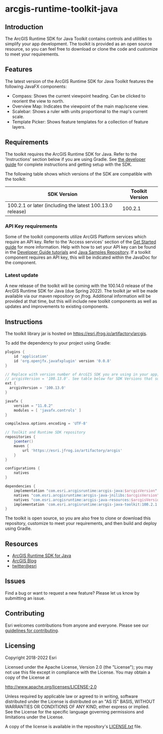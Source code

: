 # arcgis-runtime-toolkit-java

## Introduction

The ArcGIS Runtime SDK for Java Toolkit contains controls and utilities to simplify your app development. The toolkit is provided as an open source resource, so you can feel free to download or clone the code and customize to meet your requirements.

## Features

The latest version of the ArcGIS Runtime SDK for Java Toolkit features the following JavaFX components:

- Compass: Shows the current viewpoint heading. Can be clicked to reorient the view to north.
- Overview Map: Indicates the viewpoint of the main map/scene view.
- Scalebar: Shows a ruler with units proportional to the map's current scale.
- Template Picker: Shows feature templates for a collection of feature layers.

## Requirements

The toolkit requires the ArcGIS Runtime SDK for Java. Refer to the 'Instructions' section below if you are using Gradle.
See [the developer guide](https://developers.arcgis.com/java/install-and-set-up/) for complete instructions and
getting setup with the SDK.

The following table shows which versions of the SDK are compatible with the toolkit:

| SDK Version                                              |  Toolkit Version  |
|----------------------------------------------------------| --- |
| 100.2.1 or later (including the latest 100.13.0 release) | 100.2.1 |

### API Key requirements

Some of the toolkit components utilize ArcGIS Platform services which require an API key. Refer to the 'Access services' section of the 
[Get Started guide](https://developers.arcgis.com/java/get-started/#3-access-services-and-content-with-an-api-key) 
for more information. Help with how to set your API key can be found in the 
[Developer Guide tutorials](https://developers.arcgis.com/java/maps-2d/tutorials/display-a-map/#set-your-api-key)
and [Java Samples Repository](https://github.com/Esri/arcgis-runtime-samples-java). If a toolkit component requires an API
key, this will be indicated within the JavaDoc for the component.

### Latest update

A new release of the toolkit will be coming with the 100.14.0 release of the ArcGIS Runtime SDK for Java (due Spring 2022). The toolkit jar will be made available via our maven repository on jfrog. Additional information will be provided at that time, but this will include new toolkit components as well as updates and improvements to existing components.

## Instructions

The toolkit library jar is hosted on https://esri.jfrog.io/artifactory/arcgis.

To add the dependency to your project using Gradle:
```groovy
plugins {
    id 'application'
    id 'org.openjfx.javafxplugin' version '0.0.8'
}

// Replace with version number of ArcGIS SDK you are using in your app, such as:
// arcgisVersion = '100.13.0'. See table below for SDK Versions that support the toolkit.
ext {
  arcgisVersion = '100.13.0'
}

javafx {
    version = "11.0.2"
    modules = [ 'javafx.controls' ]
}

compileJava.options.encoding = 'UTF-8'

// Toolkit and Runtime SDK repository
repositories {
    jcenter()
    maven {
        url 'https://esri.jfrog.io/artifactory/arcgis'
    }
}

configurations {
    natives
}

dependencies {
    implementation "com.esri.arcgisruntime:arcgis-java:$arcgisVersion"
    natives "com.esri.arcgisruntime:arcgis-java-jnilibs:$arcgisVersion"
    natives "com.esri.arcgisruntime:arcgis-java-resources:$arcgisVersion"
    implementation 'com.esri.arcgisruntime:arcgis-java-toolkit:100.2.1'
}
```

The toolkit is open source, so you are also free to clone or download this repository, customize to meet your requirements, and then build and deploy using Gradle.

## Resources

* [ArcGIS Runtime SDK for Java](https://developers.arcgis.com/java/)
* [ArcGIS Blog](http://blogs.esri.com/esri/arcgis/)
* [twitter@esri](http://twitter.com/esri)

## Issues

Find a bug or want to request a new feature?  Please let us know by submitting an issue.

## Contributing

Esri welcomes contributions from anyone and everyone. Please see our [guidelines for contributing](https://github.com/esri/contributing).

## Licensing
Copyright 2018-2022 Esri

Licensed under the Apache License, Version 2.0 (the "License");
you may not use this file except in compliance with the License.
You may obtain a copy of the License at

http://www.apache.org/licenses/LICENSE-2.0

Unless required by applicable law or agreed to in writing, software
distributed under the License is distributed on an "AS IS" BASIS,
WITHOUT WARRANTIES OR CONDITIONS OF ANY KIND, either express or implied.
See the License for the specific language governing permissions and
limitations under the License.

A copy of the license is available in the repository's [LICENSE.txt](LICENSE.txt) file.
